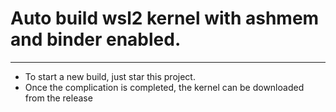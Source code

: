 # Auto build wsl2 kernel with ashmem and binder enabled.
---
- To start a new build, just star this project.
- Once the complication is completed, the kernel can be downloaded from the release

